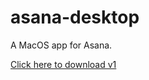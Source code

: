 # asana-desktop
A MacOS app for Asana.

[Click here to download v1](https://github.com/hedayatnia/asana-desktop/blob/master/raw/master/releases/Asana.zip)

